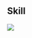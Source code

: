 ## Skill

 

![](https://skillicons.dev/icons?i=html,css,flutter,dart,firebase,kotlin,python,cpp,go,androidstudio)

